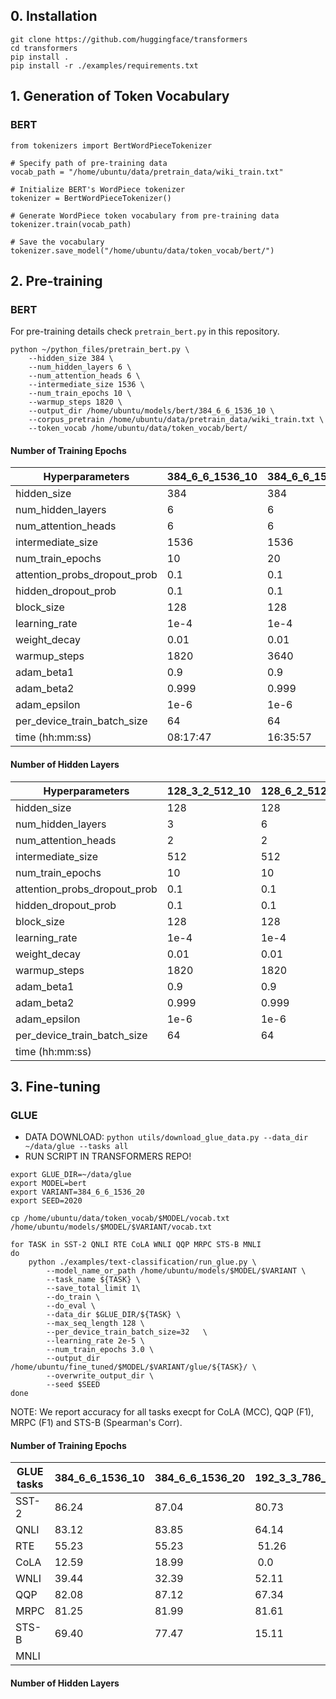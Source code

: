 
## 0. Installation

```
git clone https://github.com/huggingface/transformers
cd transformers
pip install .
pip install -r ./examples/requirements.txt
```

## 1. Generation of Token Vocabulary

### BERT
```
from tokenizers import BertWordPieceTokenizer

# Specify path of pre-training data
vocab_path = "/home/ubuntu/data/pretrain_data/wiki_train.txt"

# Initialize BERT's WordPiece tokenizer 
tokenizer = BertWordPieceTokenizer()

# Generate WordPiece token vocabulary from pre-training data
tokenizer.train(vocab_path)

# Save the vocabulary
tokenizer.save_model("/home/ubuntu/data/token_vocab/bert/")
```

## 2. Pre-training

### BERT

For pre-training details check `pretrain_bert.py` in this repository.

```
python ~/python_files/pretrain_bert.py \
    --hidden_size 384 \
    --num_hidden_layers 6 \
    --num_attention_heads 6 \
    --intermediate_size 1536 \
    --num_train_epochs 10 \
    --warmup_steps 1820 \
    --output_dir /home/ubuntu/models/bert/384_6_6_1536_10 \
    --corpus_pretrain /home/ubuntu/data/pretrain_data/wiki_train.txt \
    --token_vocab /home/ubuntu/data/token_vocab/bert/
```

#### Number of Training Epochs

Hyperparameters               | 384_6_6_1536_10 | 384_6_6_1536_20 | 192_3_3_786_10 | 192_3_3_786_20 | 128_2_2_512_10 | 128_2_2_512_20
------------------------------| ----------|-----------------|----------------|---------------------|-----------------|----------
hidden_size                   | 384       | 384    | 192         |  192           | 128                 | 128
num_hidden_layers             | 6         | 6      | 3           |    3           | 2                   |   2
num_attention_heads           | 6         | 6      | 3           |    3           | 2                   |   2
intermediate_size             | 1536      | 1536   | 786         |  786           | 512                 | 512
num_train_epochs              | 10        | 20     | 10          |   20           | 10                  |  20
attention_probs_dropout_prob  | 0.1       | 0.1    | 0.1         |   0.1          | 0.1                 |  0.1
hidden_dropout_prob           | 0.1       | 0.1    | 0.1         |  0.1           | 0.1                 |  0.1
block_size                    | 128       | 128    | 128         |  128           | 128                |  128
learning_rate                 | 1e-4      | 1e-4   | 1e-4        | 1e-4           | 1e-4                  | 1e-4
weight_decay                  | 0.01      | 0.01   | 0.01        | 0.01           | 0.01                | 0.01
warmup_steps                  | 1820      | 3640   | 1820        | 3640           | 1820                | 3640
adam_beta1                    | 0.9       | 0.9    | 0.9         |  0.9           | 0.9                 | 0.9
adam_beta2                    | 0.999     | 0.999  | 0.999       |0.999           | 0.999               | 0.999
adam_epsilon                  | 1e-6      | 1e-6   | 1e-6        | 1e-6           | 1e-6                 | 1e-6
per_device_train_batch_size   | 64        | 64     | 64          |   64           | 64                   | 64
time (hh:mm:ss)               | 08:17:47  |16:35:57| 07:29:36    | 08:22:00       | 03:13:07             | 07:31:24


#### Number of Hidden Layers

Hyperparameters               | 128_3_2_512_10 | 128_6_2_512_10 |
------------------------------| ----------|----------|
hidden_size                   | 128       | 128      |
num_hidden_layers             | 3         |6         |
num_attention_heads           | 2         |2         |
intermediate_size             | 512       |512       |
num_train_epochs              | 10        |10        |
attention_probs_dropout_prob  | 0.1       |0.1       |
hidden_dropout_prob           | 0.1       |0.1       |
block_size                    | 128       |128       |
learning_rate                 | 1e-4      |1e-4      |
weight_decay                  | 0.01      |0.01      |
warmup_steps                  | 1820      |1820      |
adam_beta1                    | 0.9       |0.9       |
adam_beta2                    | 0.999     |0.999     |
adam_epsilon                  | 1e-6      |1e-6      |
per_device_train_batch_size   | 64        |64        |
time (hh:mm:ss)               |           |

## 3. Fine-tuning

### GLUE

- DATA DOWNLOAD: `python utils/download_glue_data.py --data_dir ~/data/glue --tasks all`
- RUN SCRIPT IN TRANSFORMERS REPO!

```
export GLUE_DIR=~/data/glue
export MODEL=bert
export VARIANT=384_6_6_1536_20
export SEED=2020

cp /home/ubuntu/data/token_vocab/$MODEL/vocab.txt /home/ubuntu/models/$MODEL/$VARIANT/vocab.txt

for TASK in SST-2 QNLI RTE CoLA WNLI QQP MRPC STS-B MNLI
do
    python ./examples/text-classification/run_glue.py \
        --model_name_or_path /home/ubuntu/models/$MODEL/$VARIANT \
        --task_name ${TASK} \
        --save_total_limit 1\
        --do_train \
        --do_eval \
        --data_dir $GLUE_DIR/${TASK} \
        --max_seq_length 128 \
        --per_device_train_batch_size=32   \
        --learning_rate 2e-5 \
        --num_train_epochs 3.0 \
        --output_dir /home/ubuntu/fine_tuned/$MODEL/$VARIANT/glue/${TASK}/ \
        --overwrite_output_dir \
        --seed $SEED
done
```

NOTE: We report accuracy for all tasks execpt for CoLA (MCC), QQP (F1), MRPC (F1) and STS-B (Spearman's Corr).

#### Number of Training Epochs

GLUE tasks                    | 384_6_6_1536_10 | 384_6_6_1536_20 | 192_3_3_786_10 | 192_3_3_786_20 | 128_2_2_512_10 | 128_2_2_512_20
------------------------------|-----------|-----------------|-----------------|-------------------|---------------|-----------------
SST-2                         | 86.24     | 87.04           | 80.73           | 82.00           | 77.98           |78.78
QNLI                          | 83.12     | 83.85           | 64.14           | 66.37           | 61.12           |62.51 
RTE                           | 55.23     | 55.23           | 51.26           | 53.79           | 50.54           |54.51
CoLA                          | 12.59     | 18.99           | 0.0             | 0.0             | 0.0             |0.0
WNLI                          | 39.44     | 32.39           | 52.11           | 59.15           | 57.75           |53.52
QQP                           | 82.08     | 87.12           | 67.34           | 68.75           | 63.94           |63.40            
MRPC                          | 81.25     | 81.99           | 81.61           | 81.92           | 81.22           |81.22
STS-B                         | 69.40     | 77.47           | 15.11           | 9.2             | -9.52           |-15.8
MNLI                          |           |                 |                 |                 |


#### Number of Hidden Layers

